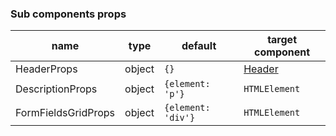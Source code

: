 ### Sub components props
|name|type|default|target component|
|----|----|-------|----------------|
|HeaderProps|object|`{}`|[Header](https://react.semantic-ui.com/elements/header/)|
|DescriptionProps|object|`{element: 'p'}`|`HTMLElement`|
|FormFieldsGridProps|object|`{element: 'div'}`|`HTMLElement`|